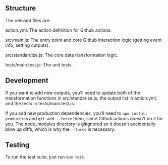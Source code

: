 ## Structure

The relevant files are:

action.yml: The action definition for Github actions.

src/main.js: The entry point and core Github interaction logic (getting event info, setting outputs).

src/standardize.js: The core data transformation logic.

tests/main.test.js: The unit tests. 

## Development

If you want to add new outputs, you'll need to update both of the transformation functions in src/standarize.js, the output list in action.yml, and the tests in tests/main.test.js.

If you add new production dependencies, you'll need to `npm install --production` and `git add --force` them, since Github actions doesn't do it for you. The node_modules directory is gitignored so it doesn't accidentally blow up diffs, which is why the `--force` is necessary.

## Testing

To run the test suite, just run `npm test`.